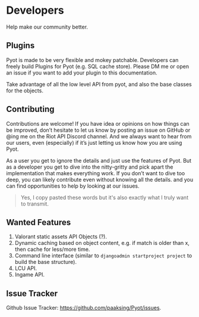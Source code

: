 # Developers

Help make our community better.

## Plugins

Pyot is made to be very flexible and mokey patchable. Developers can freely build Plugins for Pyot (e.g. SQL cache store). Please DM me or open an issue if you want to add your plugin to this documentation.

Take advantage of all the low level API from pyot, and also the base classes for the objects.

## Contributing

Contributions are welcome! If you have idea or opinions on how things can be improved, don’t hesitate to let us know by posting an issue on GitHub or @ing me on the Riot API Discord channel. And we always want to hear from our users, even (especially) if it’s just letting us know how you are using Pyot.

As a user you get to ignore the details and just use the features of Pyot. But as a developer you get to dive into the nitty-gritty and pick apart the implementation that makes everything work. If you don’t want to dive too deep, you can likely contribute even without knowing all the details. and you can find opportunities to help by looking at our issues.

> Yes, I copy pasted these words but it's also exactly what I truly want to transmit.

## Wanted Features

1. Valorant static assets API Objects (?).
2. Dynamic caching based on object content, e.g. if match is older than x, then cache for less/more time.
5. Command line interface (similar to `djangoadmin startproject project` to build the base structure).
3. LCU API.
4. Ingame API.

## Issue Tracker

Github Issue Tracker: https://github.com/paaksing/Pyot/issues.
